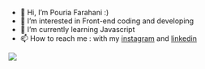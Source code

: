 - 👋 Hi, I’m Pouria Farahani :)
- 👀 I’m interested in Front-end coding and developing
- 🌱 I’m currently learning Javascript
- 📫 How to reach me : with my [instagram](https://www.instagram.com/pouria_farahani_developer) and [linkedin](https://www.linkedin.com/in/pouria-farahani-developer)
<a href="https://github.com/Pouria-Farahani-developer">
<img style="align="cente"" src="https://github-readme-stats.vercel.app/api/top-langs/?username=Pouria-Farahani-developer" />
</a>


<!--
**Pouria-Farahani-developer/Pouria-Farahani-developer** is a ✨ _special_ ✨ repository because its `README.md` (this file) appears on your GitHub profile.

Here are some ideas to get you started:

- 🔭 I’m currently working on ...
- 🌱 I’m currently learning ...
- 👯 I’m looking to collaborate on ...
- 🤔 I’m looking for help with ...
- 💬 Ask me about ...
- 📫 How to reach me: ...
- 😄 Pronouns: ...
- ⚡ Fun fact: ...
-->
